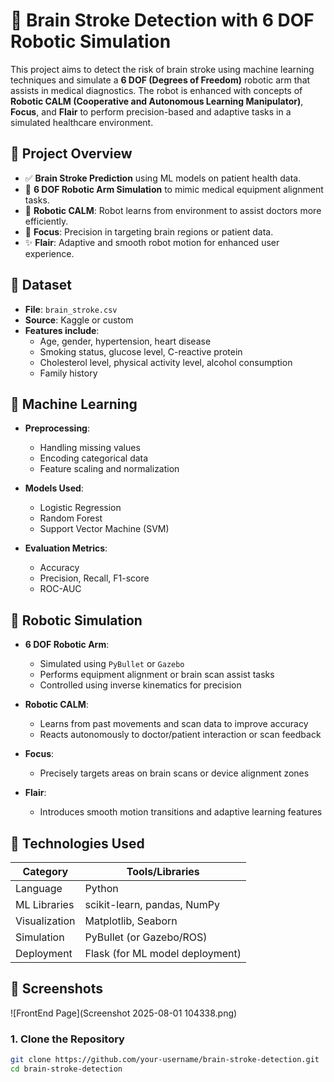 # 🧠 Brain Stroke Detection with 6 DOF Robotic Simulation

This project aims to detect the risk of brain stroke using machine learning techniques and simulate a **6 DOF (Degrees of Freedom)** robotic arm that assists in medical diagnostics. The robot is enhanced with concepts of **Robotic CALM (Cooperative and Autonomous Learning Manipulator)**, **Focus**, and **Flair** to perform precision-based and adaptive tasks in a simulated healthcare environment.



## 🧪 Project Overview

- ✅ **Brain Stroke Prediction** using ML models on patient health data.
- 🤖 **6 DOF Robotic Arm Simulation** to mimic medical equipment alignment tasks.
- 🧠 **Robotic CALM**: Robot learns from environment to assist doctors more efficiently.
- 🎯 **Focus**: Precision in targeting brain regions or patient data.
- ✨ **Flair**: Adaptive and smooth robot motion for enhanced user experience.



## 🧬 Dataset

- **File**: `brain_stroke.csv`
- **Source**: Kaggle or custom
- **Features include**:
  - Age, gender, hypertension, heart disease
  - Smoking status, glucose level, C-reactive protein
  - Cholesterol level, physical activity level, alcohol consumption
  - Family history



## 🧠 Machine Learning

- **Preprocessing**:
  - Handling missing values
  - Encoding categorical data
  - Feature scaling and normalization

- **Models Used**:
  - Logistic Regression
  - Random Forest
  - Support Vector Machine (SVM)
  
- **Evaluation Metrics**:
  - Accuracy
  - Precision, Recall, F1-score
  - ROC-AUC



## 🤖 Robotic Simulation

- **6 DOF Robotic Arm**:
  - Simulated using `PyBullet` or `Gazebo`
  - Performs equipment alignment or brain scan assist tasks
  - Controlled using inverse kinematics for precision

- **Robotic CALM**:
  - Learns from past movements and scan data to improve accuracy
  - Reacts autonomously to doctor/patient interaction or scan feedback

- **Focus**:
  - Precisely targets areas on brain scans or device alignment zones

- **Flair**:
  - Introduces smooth motion transitions and adaptive learning features



## 🔧 Technologies Used

| Category         | Tools/Libraries                 |
|------------------|----------------------------------|
| Language         | Python                          |
| ML Libraries     | scikit-learn, pandas, NumPy      |
| Visualization    | Matplotlib, Seaborn              |
| Simulation       | PyBullet (or Gazebo/ROS)         |
| Deployment       | Flask (for ML model deployment)  |


## 🚀 Screenshots
![FrontEnd Page](Screenshot 2025-08-01 104338.png)


### 1. Clone the Repository
```bash
git clone https://github.com/your-username/brain-stroke-detection.git
cd brain-stroke-detection

